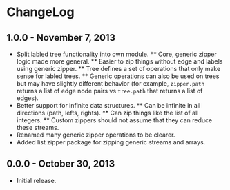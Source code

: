 # ChangeLog #

## 1.0.0 - November 7, 2013
* Split labled tree functionality into own module.
** Core, generic zipper logic made more general.
** Easier to zip things without edge and labels using generic zipper.
** Tree defines a set of operations that only make sense for labled trees.
** Generic operations can also be used on trees but may have slightly different
  behavior (for example, `zipper.path` returns a list of edge node pairs vs
  `tree.path` that returns a list of edges).
* Better support for infinite data structures.
** Can be infinite in all directions (path, lefts, rights).
** Can zip things like the list of all integers.
** Custom zippers should not assume that they can reduce these streams.
* Renamed many generic zipper operations to be clearer.
* Added list zipper package for zipping generic streams and arrays.

## 0.0.0 - October 30, 2013
* Initial release.